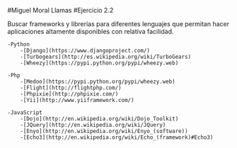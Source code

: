 #Miguel Moral Llamas
#Ejercicio 2.2

Buscar frameworks y librerías para diferentes lenguajes que permitan hacer aplicaciones altamente disponibles con relativa facilidad.

	-Python
		-[Django](https://www.djangoproject.com/)
		-[Turbogears](http://es.wikipedia.org/wiki/TurboGears)
		-[Wheezy](https://pypi.python.org/pypi/wheezy.web)

	-Php
		-[Medoo](https://pypi.python.org/pypi/wheezy.web)
		-[Flight](http://flightphp.com/)
		-[Phpixie](http://phpixie.com/)
		-[Yii](http://www.yiiframework.com/)

	-JavaScript
		-[Dojo](http://en.wikipedia.org/wiki/Dojo_Toolkit)
		-[JQuery](http://en.wikipedia.org/wiki/JQuery)
		-[Enyo](http://en.wikipedia.org/wiki/Enyo_(software))
		-[Echo3](http://en.wikipedia.org/wiki/Echo_(framework)#Echo3)

